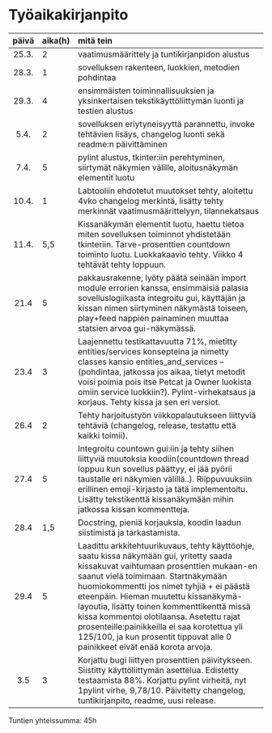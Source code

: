 # Työaikakirjanpito

| päivä | aika(h) | mitä tein  |
| :----:|:-----| :-----|
| 25.3. | 2 | vaatimusmäärittely ja tuntikirjanpidon alustus |
| 28.3. | 1 | sovelluksen rakenteen, luokkien, metodien pohdintaa |
| 29.3. | 4 | ensimmäisten toiminnallisuuksien ja yksinkertaisen tekstikäyttöliittymän luonti ja testien alustus |
| 5.4. | 2 | sovelluksen eriytyneisyyttä parannettu, invoke tehtävien lisäys, changelog luonti sekä readme:n päivittäminen |
| 7.4. | 5 | pylint alustus, tkinter:iin perehtyminen, siirtymät näkymien välille, aloitusnäkymän elementit luotu |
| 10.4. | 1 | Labtooliin ehdotetut muutokset tehty, aloitettu 4vko changelog merkintä, lisätty tehty merkinnät vaatimusmäärittelyyn, tilannekatsaus |
| 11.4. | 5,5 | Kissanäkymän elementit luotu, haettu tietoa miten sovelluksen toiminnot yhdistetään tkinteriin. Tarve-prosenttien countdown toiminto luotu. Luokkakaavio tehty. Viikko 4 tehtävät tehty loppuun. |
| 21.4 | 5 | pakkausrakenne, lyöty päätä seinään import module errorien kanssa, ensimmäisiä palasia sovelluslogiikasta integroitu gui, käyttäjän ja kissan nimen siirtyminen näkymästä toiseen, play+feed nappien painaminen muuttaa statsien arvoa gui-näkymässä. |
| 23.4 | 3 | Laajennettu testikattavuutta 71%, mietitty entities/services konsepteina ja nimetty classes kansio entities_and_services – (pohdintaa, jatkossa jos aikaa, tietyt metodit voisi poimia pois itse Petcat ja Owner luokista omiin service luokkiin?). Pylint-virhekatsaus ja korjaus. Tehty kissa ja sen eri versiot. |
| 26.4 | 2 | Tehty harjoitustyön viikkopalautukseen liittyviä tehtäviä (changelog, release, testattu että kaikki toimii). |
| 27.4 | 5 | Integroitu countown gui:iin ja tehty siihen liittyviä muutoksia koodiin(countdown thread loppuu kun sovellus päättyy, ei jää pyörii taustalle eri näkymien välillä..). Riippuvuuksiin erillinen emoji-kirjasto ja tätä implementoitu. Lisätty tekstikenttä kissanäkymään mihin jatkossa kissan kommentteja. |
| 28.4 | 1,5 | Docstring, pieniä korjauksia, koodin laadun siistimistä ja tarkastamista. |
| 29.4 | 5 | Laadittu arkkitehtuurikuvaus, tehty käyttöohje, saatu kissa näkymään gui, yritetty saada kissakuvat vaihtumaan prosenttien mukaan-en saanut vielä toimimaan. Startnäkymään huomiokommentti jos nimet tyhjiä + ei päästä eteenpäin. Hieman muutettu kissanäkymä-layoutia, lisätty toinen kommenttikenttä missä kissa kommentoi olotilaansa. Asetettu rajat prosenteille:painikkeilla ei saa korotettua yli 125/100, ja kun prosentit tippuvat alle 0 painikkeet eivät enää korota arvoja. |
| 3.5 | 3 | Korjattu bugi liittyen prosenttien päivitykseen. Siistitty käyttöliittymän asettelua. Edistetty testaamista 88%. Korjattu pylint virheitä, nyt 1pylint virhe, 9,78/10. Päivitetty changelog, tuntikirjanpito, readme, uusi release. |

Tuntien yhteissumma: 45h
